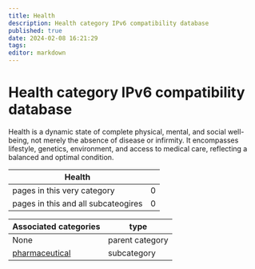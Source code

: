 ```yaml
---
title: Health
description: Health category IPv6 compatibility database
published: true
date: 2024-02-08 16:21:29 
tags:
editor: markdown
---
```


# Health category IPv6 compatibility database


Health is a dynamic state of complete physical, mental, and social well-being, not merely the absence of disease or infirmity. It encompasses lifestyle, genetics, environment, and access to medical care, reflecting a balanced and optimal condition.


| Health   |   |
| - | - |
| pages in this very category | 0 |
| pages in this and all subcateogires | 0 |

| Associated categories | type |
| - | - |
| None | parent category |
| [pharmaceutical](/pharmaceutical) | subcategory |